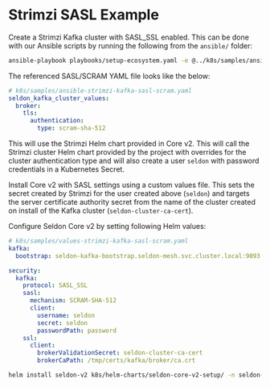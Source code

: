# Strimzi SASL Example

Create a Strimzi Kafka cluster with SASL_SSL enabled.
This can be done with our Ansible scripts by running the following from the `ansible/` folder:

```sh
ansible-playbook playbooks/setup-ecosystem.yaml -e @../k8s/samples/ansible-strimzi-kafka-sasl-scram.yaml -e strimzi_kafka_operator_feature_gates=""
```

The referenced SASL/SCRAM YAML file looks like the below:
```yaml
# k8s/samples/ansible-strimzi-kafka-sasl-scram.yaml
seldon_kafka_cluster_values:
  broker:
    tls:
      authentication:
        type: scram-sha-512
```

This will use the Strimzi Helm chart provided in Core v2.
This will call the Strimzi cluster Helm chart provided by the project with overrides for the cluster authentication type and will also create a user `seldon` with password credentials in a Kubernetes Secret.

Install Core v2 with SASL settings using a custom values file.
This sets the secret created by Strimzi for the user created above (`seldon`) and targets the server certificate authority secret from the name of the cluster created on install of the Kafka cluster (`seldon-cluster-ca-cert`).

Configure Seldon Core v2 by setting following Helm values:

```yaml
# k8s/samples/values-strimzi-kafka-sasl-scram.yaml
kafka:
  bootstrap: seldon-kafka-bootstrap.seldon-mesh.svc.cluster.local:9093

security:
  kafka:
    protocol: SASL_SSL
    sasl:
      mechanism: SCRAM-SHA-512
      client:
        username: seldon
        secret: seldon
        passwordPath: password
    ssl:
      client:
        brokerValidationSecret: seldon-cluster-ca-cert
        brokerCaPath: /tmp/certs/kafka/broker/ca.crt
```

```sh
helm install seldon-v2 k8s/helm-charts/seldon-core-v2-setup/ -n seldon-mesh -f k8s/samples/values-strimzi-kafka-sasl-scram.yaml
```
